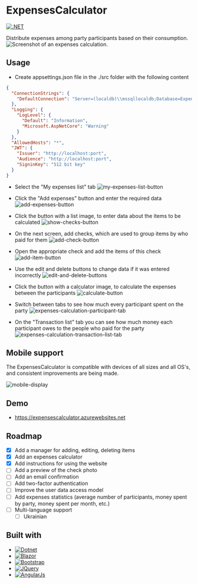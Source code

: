 # ExpensesCalculator

[![.NET](https://github.com/OleksPal/ExpensesCalculator/actions/workflows/dotnet.yml/badge.svg)](https://github.com/OleksPal/ExpensesCalculator/actions/workflows/dotnet.yml)

Distribute expenses among party participants based on their consumption.
![Screenshot of an expenses calculation.](ExpensesCalculator/wwwroot/images/9-expenses-calculation-transaction-list-tab.jpg)

## Usage

* Create appsettings.json file in the ./src folder with the following content
```json
{
  "ConnectionStrings": {
    "DefaultConnection": "Server=(localdb)\\mssqllocaldb;Database=Expenses;Trusted_Connection=True;"
  },
  "Logging": {
    "LogLevel": {
      "Default": "Information",
      "Microsoft.AspNetCore": "Warning"
    }
  },
  "AllowedHosts": "*",
  "JWT": {
    "Issuer": "http://localhost:port",
    "Audience": "http://localhost:port",
    "SigninKey": "512 bit key"
  }
}
```

* Select the "My expenses list" tab
![my-expenses-list-button](ExpensesCalculator/wwwroot/images/1-my-expenses-list-button.jpg)

* Click the "Add expenses" button and enter the required data
![add-expenses-button](ExpensesCalculator/wwwroot/images/2-add-expenses-button.jpg)

* Click the button with a list image, to enter data about the items to be calculated
![show-checks-button](ExpensesCalculator/wwwroot/images/3-show-checks-button.jpg)

* On the next screen, add checks, which are used to group items by who paid for them
![add-check-button](ExpensesCalculator/wwwroot/images/4-add-check-button.jpg)

* Open the appropriate check and add the items of this check
![add-item-button](ExpensesCalculator/wwwroot/images/5-add-item-button.jpg)

* Use the edit and delete buttons to change data if it was entered incorrectly
![edit-and-delete-buttons](ExpensesCalculator/wwwroot/images/6-edit-and-delete-buttons.jpg)

* Click the button with a calculator image, to calculate the expenses between the participants
![calculate-button](ExpensesCalculator/wwwroot/images/7-calculate-button.jpg)

* Switch between tabs to see how much every participant spent on the party
![expenses-calculation-participant-tab](ExpensesCalculator/wwwroot/images/8-expenses-calculation-participant-tab.jpg)

* On the "Transaction list" tab you can see how much money each participant owes to the people who paid for the party
![expenses-calculation-transaction-list-tab](ExpensesCalculator/wwwroot/images/9-expenses-calculation-transaction-list-tab.jpg)

## Mobile support
The ExpensesCalculator is compatible with devices of all sizes and all OS's, and consistent improvements are being made.

![mobile-display](ExpensesCalculator/wwwroot/images/mobile-display.jpg)

## Demo
* https://expensescalculator.azurewebsites.net

## Roadmap
- [x] Add a manager for adding, editing, deleting items
- [x] Add an expenses calculator
- [x] Add instructions for using the website
- [ ] Add a preview of the check photo
- [ ] Add an email confirmation
- [ ] Add two-factor authentication
- [ ] Improve the user data access model
- [ ] Add expenses statistics (average number of participants, money spent by party, money spent per month, etc.)
- [ ] Multi-language support
    - [ ] Ukrainian
    
## Built with 
* [![Dotnet][Dotnet.com]][Dotnet-url]
* [![Blazor][Blazor.com]][Blazor-url]
* [![Bootstrap][Bootstrap.com]][Bootstrap-url]
* [![JQuery][JQuery.com]][JQuery-url]
* [![AngularJs][AngularJs.org]][AngularJs-url]

<!-- MARKDOWN LINKS & IMAGES -->
[Dotnet.com]: https://img.shields.io/badge/.NET-512BD4?style=for-the-badge&logo=dotnet&logoColor=white
[Dotnet-url]: https://dotnet.microsoft.com
[Blazor.com]: https://img.shields.io/badge/Blazor-512BD4?style=for-the-badge&logo=blazor&logoColor=white
[Blazor-url]: https://dotnet.microsoft.com/en-us/apps/aspnet/web-apps/blazor
[Bootstrap.com]: https://img.shields.io/badge/Bootstrap-563D7C?style=for-the-badge&logo=bootstrap&logoColor=white
[Bootstrap-url]: https://getbootstrap.com
[JQuery.com]: https://img.shields.io/badge/jQuery-0769AD?style=for-the-badge&logo=jquery&logoColor=white
[JQuery-url]: https://jquery.com 
[Angularjs.org]: https://img.shields.io/badge/angular.js-%23E23237.svg?style=for-the-badge&logo=angularjs&logoColor=white
[AngularJs-url]: https://angularjs.org
